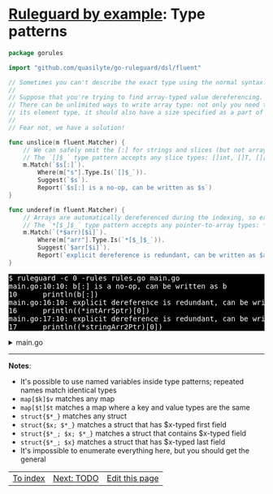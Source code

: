 # [Ruleguard by example](https://go-ruleguard.github.io/by-example/): Type patterns

```go
package gorules

import "github.com/quasilyte/go-ruleguard/dsl/fluent"

// Sometimes you can't describe the exact type using the normal syntax.
//
// Suppose that you're trying to find array-typed value dereferencing.
// There can be unlimited ways to write array type: not only you need to spell
// its element type, it should also have a size specified as a part of the type.
//
// Fear not, we have a solution!

func unslice(m fluent.Matcher) {
	// We can safely omit the [:] for strings and slices (but not arrays!).
	// The `[]$_` type pattern accepts any slice types: []int, []T, [][]string and so on.
	m.Match(`$s[:]`).
		Where(m["s"].Type.Is(`[]$_`)).
		Suggest(`$s`).
		Report(`$s[:] is a no-op, can be written as $s`)
}

func underef(m fluent.Matcher) {
	// Arrays are automatically dereferenced during the indexing, so explicit * is not needed.
	// The `*[$_]$_` type pattern accepts any pointer-to-array types: *[5]int, [16][]T and so on.
	m.Match(`(*$arr)[$i]`).
		Where(m["arr"].Type.Is(`*[$_]$_`)).
		Suggest(`$arr[$i]`).
		Report(`explicit dereference is redundant, can be written as $arr[$i]`)
}
```

<pre style="color: white; background-color: black">
$ ruleguard -c 0 -rules rules.go main.go
main.go:10:10: b[:] is a no-op, can be written as b
10		println(b[:])
main.go:16:10: explicit dereference is redundant, can be written as intArr5ptr[0]
16		println((*intArr5ptr)[0])
main.go:17:10: explicit dereference is redundant, can be written as stringArr2Ptr[0]
17		println((*stringArr2Ptr)[0])
</pre>

<details><summary>main.go</summary>

```go
package main

type myStringer struct{}

func (myStringer) String() string { return "example" }

func main() {
	var b []byte

	println(b[:])

	var intArr5 [5]int
	intArr5ptr := &intArr5
	stringArr2Ptr := new([2]string)

	println((*intArr5ptr)[0])
	println((*stringArr2Ptr)[0])
}
```

</details>

<hr>

**Notes**:

* It's possible to use named variables inside type patterns; repeated names match identical types
* `map[$k]$v` matches any map
* `map[$t]$t` matches a map where a key and value types are the same
* `struct{$*_}` matches any struct
* `struct{$x; $*_}` matches a struct that has $x-typed first field
* `struct{$*_; $x; $*_}` matches a struct that contains $x-typed field
* `struct{$*_; $x}` matches a struct that has $x-typed last field
* It's impossible to enumerate everything here, but you should get the general

<table><tr>
<td><a href="index">To index</a></td>
<td><a href="TODO">Next: TODO</a></td>
<td><a href="https://github.com/go-ruleguard/go-ruleguard.github.io/edit/master/by-example/type-patterns.md">Edit this page</a></td>
</tr></table>
